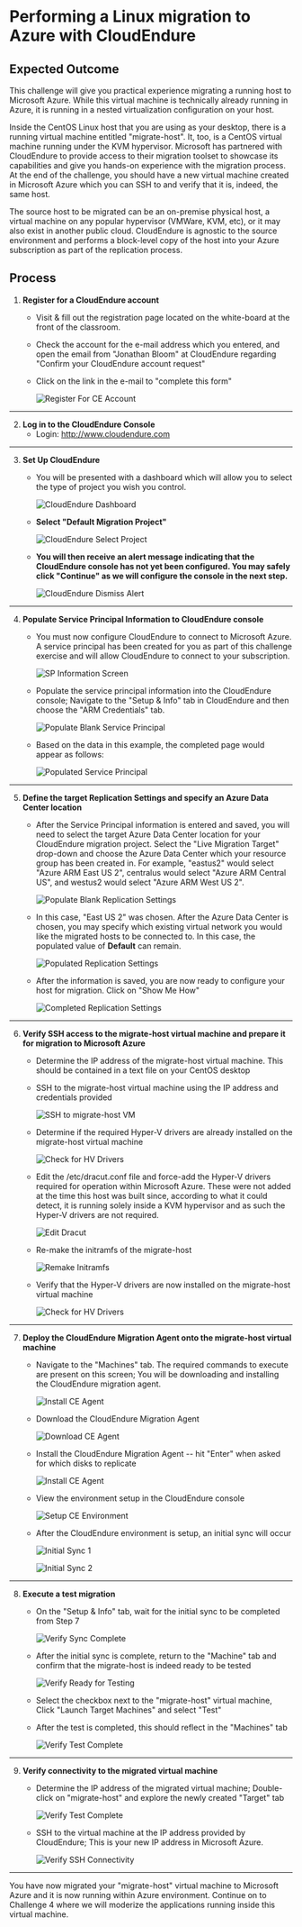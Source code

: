 # Performing a Linux migration to Azure with CloudEndure

## Expected Outcome

This challenge will give you practical experience migrating a running host to Microsoft Azure. While this virtual machine is technically already running in Azure, it is running in a nested virtualization configuration on your host.

Inside the CentOS Linux host that you are using as your desktop, there is a running virtual machine entitled "migrate-host".  It, too, is a CentOS virtual machine running under the KVM hypervisor. Microsoft has partnered with CloudEndure to provide access to their migration toolset to showcase its capabilities and give you hands-on experience with the migration process.  At the end of the challenge, you should have a new virtual machine created in Microsoft Azure which you can SSH to and verify that it is, indeed, the same host.

The source host to be migrated can be an on-premise physical host, a virtual machine on any popular hypervisor (VMWare, KVM, etc), or it may also exist in another public cloud. CloudEndure is agnostic to the source environment and performs a block-level copy of the host into your Azure subscription as part of the replication process.

## Process

1. <strong>Register for a CloudEndure account</strong>
    * Visit & fill out the registration page located on the white-board at the front of the classroom.
    * Check the account for the e-mail address which you entered, and open the email from "Jonathan Bloom" at CloudEndure regarding "Confirm your CloudEndure account request"
    * Click on the link in the e-mail to "complete this form"

      ![Register For CE Account](../images/ceconfirm.jpg)

<hr>

2. <strong>Log in to the CloudEndure Console</strong>
    * Login:  http://www.cloudendure.com

<hr>

3. <strong>Set Up CloudEndure</strong>

   * You will be presented with a dashboard which will allow you to select the type of project you wish you control.

     ![CloudEndure Dashboard](../images/celogin-1.jpg)

   * <strong>Select "Default Migration Project"</strong>

      ![CloudEndure Select Project](../images/celogin-2.jpg)

   * <strong>You will then receive an alert message indicating that the CloudEndure console has not yet been configured. You may safely click "Continue" as we will configure the console in the next step.</strong>

      ![CloudEndure Dismiss Alert](../images/celogin-3.jpg)

<hr>

4. <strong>Populate Service Principal Information to CloudEndure console</strong>

    * You must now configure CloudEndure to connect to Microsoft Azure. A service principal has been created for you as part of this challenge exercise and will allow CloudEndure to connect to your subscription.

      ![SP Information Screen](../images/labready.png)

    * Populate the service principal information into the CloudEndure console; Navigate to the "Setup & Info" tab in CloudEndure and then choose the "ARM Credentials" tab.

      ![Populate Blank Service Principal](../images/sp-setup.jpg)

    * Based on the data in this example, the completed page would appear as follows:

      ![Populated Service Principal](../images/sp-populated.jpg)

<hr>

5. <strong>Define the target Replication Settings and specify an Azure Data Center location</strong>

    * After the Service Principal information is entered and saved, you will need to select the target Azure Data Center location for your CloudEndure migration project. Select the "Live Migration Target" drop-down and choose the Azure Data Center which your resource group has been created in.  For example, "eastus2" would select "Azure ARM East US 2", centralus would select "Azure ARM Central US", and westus2 would select "Azure ARM West US 2".

      ![Populate Blank Replication Settings](../images/cerepsettings-1.jpg)

    * In this case, "East US 2" was chosen. After the Azure Data Center is chosen, you may specify which existing virtual network you would like the migrated hosts to be connected to.  In this case, the populated value of <strong>Default</strong> can remain.

      ![Populated Replication Settings](../images/cerepsettings-2.jpg)

    * After the information is saved, you are now ready to configure your host for migration. Click on "Show Me How"

      ![Completed Replication Settings](../images/cerepsettings-3.jpg)

<hr>

6. <strong>Verify SSH access to the migrate-host virtual machine and prepare it for migration to Microsoft Azure</strong>

    * Determine the IP address of the migrate-host virtual machine. This should be contained in a text file on your CentOS desktop
    * SSH to the migrate-host virtual machine using the IP address and credentials provided

      ![SSH to migrate-host VM](../images/prephost-1.jpg)

    * Determine if the required Hyper-V drivers are already installed on the migrate-host virtual machine

      ![Check for HV Drivers](../images/prephost-2.jpg)

    * Edit the /etc/dracut.conf file and force-add the Hyper-V drivers required for operation within Microsoft Azure. These were not added at the time this host was built since, according to what it could detect, it is running solely inside a KVM hypervisor and as such the Hyper-V drivers are not required. 

      ![Edit Dracut](../images/prephost-3.jpg)

    * Re-make the initramfs of the migrate-host

      ![Remake Initramfs](../images/prephost-4.jpg)

    * Verify that the Hyper-V drivers are now installed on the migrate-host virtual machine

      ![Check for HV Drivers](../images/prephost-5.jpg)

<hr>

7. <strong>Deploy the CloudEndure Migration Agent onto the migrate-host virtual machine</strong>

    * Navigate to the "Machines" tab. The required commands to execute are present on this screen; You will be downloading and installing the CloudEndure migration agent.

      ![Install CE Agent](../images/ceagentinstall-1.jpg) 

    * Download the CloudEndure Migration Agent

      ![Download CE Agent](../images/cetestmigrate-1.jpg) 

    * Install the CloudEndure Migration Agent -- hit "Enter" when asked for which disks to replicate

      ![Install CE Agent](../images/cetestmigrate-2.jpg)

    * View the environment setup in the CloudEndure console

      ![Setup CE Environment](../images/ceagentinstall-2.jpg)

    * After the CloudEndure environment is setup, an initial sync will occur

      ![Initial Sync 1](../images/ceagentinstall-3.jpg)

      ![Initial Sync 2](../images/ceagentinstall-4.jpg)

<hr>

8. <strong>Execute a test migration</strong>

    * On the "Setup & Info" tab, wait for the initial sync to be completed from Step 7

      ![Verify Sync Complete](../images/ceagentinstall-5.jpg)

    * After the initial sync is complete, return to the "Machine" tab and confirm that the migrate-host is indeed ready to be tested

      ![Verify Ready for Testing](../images/ceagentinstall-6.jpg)

    * Select the checkbox next to the "migrate-host" virtual machine, Click "Launch Target Machines" and select "Test"

    * After the test is completed, this should reflect in the "Machines" tab

      ![Verify Test Complete](../images/ceagentinstall-7.jpg)

<hr>

9. <strong>Verify connectivity to the migrated virtual machine</strong>

    * Determine the IP address of the migrated virtual machine; Double-click on "migrate-host" and explore the newly created "Target" tab

      ![Verify Test Complete](../images/ceagentinstall-8.jpg)

    * SSH to the virtual machine at the IP address provided by CloudEndure; This is your new IP address in Microsoft Azure.

      ![Verify SSH Connectivity](../images/ceagentinstall-9.jpg)

<hr>

You have now migrated your "migrate-host" virtual machine to Microsoft Azure and it is now running within Azure environment.  Continue on to Challenge 4 where we will moderize the applications running inside this virtual machine.

